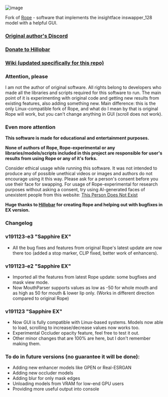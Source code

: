 ![image](https://github.com/Hillobar/Rope/assets/63615199/3003777e-1477-4c39-9749-cf2314287cad)

Fork of [Rope](https://github.com/Hillobar/Rope) - software that implements the insightface inswapper_128 model with a helpful GUI.
### [Original author's Discord](https://discord.gg/EcdVAFJzqp)

### [Donate to Hillobar](https://www.paypal.com/donate/?hosted_button_id=Y5SB9LSXFGRF2)

### [Wiki (updated specifically for this repo)](https://github.com/aquawaves/Rope-experimental/wiki)

### Attention, please ###

I am not the author of original software. All rights belong to developers who made all the libraries and scripts required for this software to run.
The main point of it is experimenting with original code and getting new results from existing features, also adding something new.
Main difference: this is the only Linux-compatible fork of Rope, and what do I mean by that is original Rope will work, but you can't change anything in GUI (scroll does not work).

### Even more attention ###

**This software is made for educational and entertainment purposes.**

**None of authors of Rope, Rope-experimental or any libraries/models/scripts included in this project are responsible for user's results from using Rope or any of it's forks.**

Consider ethical usage while running this software. It was not intended to produce any of possible unethical videos or images and authors do not encourage using it this way. Please ask for a person's consent before you use their face for swapping.
For usage of Rope-experimental for research purposes without asking a consent, try using AI-generated faces of unexistent people from this website: [This Person Does Not Exist](https://thispersondoesnotexist.com)

**Huge thanks to [Hillobar](https://github.com/Hillobar) for creating Rope and helping out with bugfixes in EX version.**

### Changelog ###
### v191123-e3 "Sapphire EX"
- All the bug fixes and features from original Rope's latest update are now there too (added a stop marker, CLIP fixed, better work of enhancers).

### v191123-e2 "Sapphire EX"
- Imported all the features from latest Rope update: some bugfixes and mask view mode.
- Now MouthParser supports values as low as -50 for whole mouth and as high as 50 for mouth & lower lip only. (Works in different direction compared to original Rope)

### v191123 "Sapphire EX"
- Now GUI is fully compatible with Linux-based systems. Models now able to load, scrolling to increase/decrease values now works too.
- Experimental Occluder opacity feature, feel free to test it out.
- Other minor changes that are 100% are here, but I don't remember making them.

### To do in future versions (no guarantee it will be done): ###
- Adding new enhancer models like GPEN or Real-ESRGAN
- Adding new occluder models
- Adding blur for only mask edges
- Unloading models from VRAM for low-end GPU users
- Providing more useful output into console
